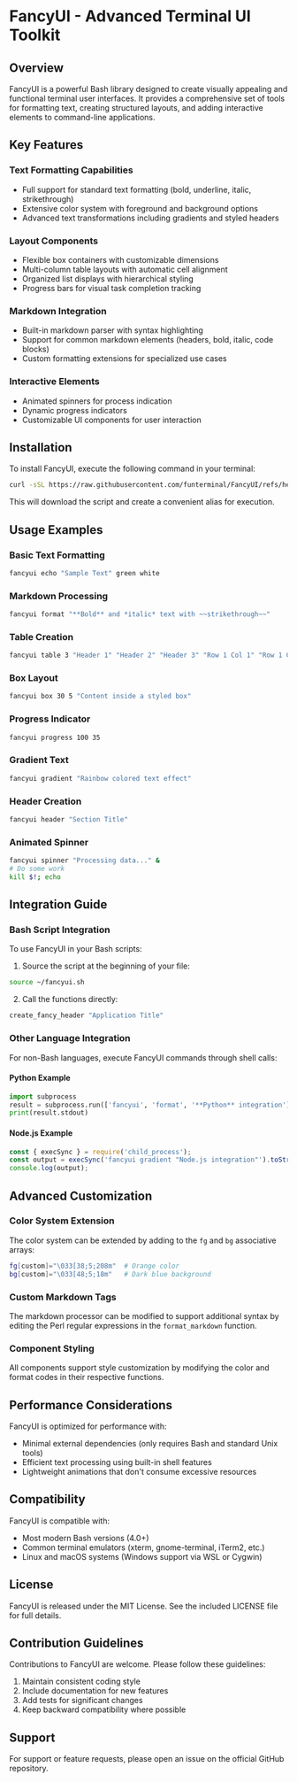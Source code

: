 # FancyUI - Advanced Terminal UI Toolkit

## Overview

FancyUI is a powerful Bash library designed to create visually appealing and functional terminal user interfaces. It provides a comprehensive set of tools for formatting text, creating structured layouts, and adding interactive elements to command-line applications.

## Key Features

### Text Formatting Capabilities
- Full support for standard text formatting (bold, underline, italic, strikethrough)
- Extensive color system with foreground and background options
- Advanced text transformations including gradients and styled headers

### Layout Components
- Flexible box containers with customizable dimensions
- Multi-column table layouts with automatic cell alignment
- Organized list displays with hierarchical styling
- Progress bars for visual task completion tracking

### Markdown Integration
- Built-in markdown parser with syntax highlighting
- Support for common markdown elements (headers, bold, italic, code blocks)
- Custom formatting extensions for specialized use cases

### Interactive Elements
- Animated spinners for process indication
- Dynamic progress indicators
- Customizable UI components for user interaction

## Installation

To install FancyUI, execute the following command in your terminal:

```bash
curl -sSL https://raw.githubusercontent.com/funterminal/FancyUI/refs/heads/main/fancyui.sh -o ~/fancyui.sh && echo "alias fancyui='bash ~/fancyui.sh'" >> ~/.bashrc && source ~/.bashrc
```

This will download the script and create a convenient alias for execution.

## Usage Examples

### Basic Text Formatting

```bash
fancyui echo "Sample Text" green white
```

### Markdown Processing

```bash
fancyui format "**Bold** and *italic* text with ~~strikethrough~~"
```

### Table Creation

```bash
fancyui table 3 "Header 1" "Header 2" "Header 3" "Row 1 Col 1" "Row 1 Col 2" "Row 1 Col 3"
```

### Box Layout

```bash
fancyui box 30 5 "Content inside a styled box"
```

### Progress Indicator

```bash
fancyui progress 100 35
```

### Gradient Text

```bash
fancyui gradient "Rainbow colored text effect"
```

### Header Creation

```bash
fancyui header "Section Title"
```

### Animated Spinner

```bash
fancyui spinner "Processing data..." &
# Do some work
kill $!; echo
```

## Integration Guide

### Bash Script Integration

To use FancyUI in your Bash scripts:

1. Source the script at the beginning of your file:
```bash
source ~/fancyui.sh
```

2. Call the functions directly:
```bash
create_fancy_header "Application Title"
```

### Other Language Integration

For non-Bash languages, execute FancyUI commands through shell calls:

#### Python Example
```python
import subprocess
result = subprocess.run(['fancyui', 'format', '**Python** integration'], capture_output=True, text=True)
print(result.stdout)
```

#### Node.js Example
```javascript
const { execSync } = require('child_process');
const output = execSync('fancyui gradient "Node.js integration"').toString();
console.log(output);
```

## Advanced Customization

### Color System Extension

The color system can be extended by adding to the `fg` and `bg` associative arrays:

```bash
fg[custom]="\033[38;5;208m"  # Orange color
bg[custom]="\033[48;5;18m"   # Dark blue background
```

### Custom Markdown Tags

The markdown processor can be modified to support additional syntax by editing the Perl regular expressions in the `format_markdown` function.

### Component Styling

All components support style customization by modifying the color and format codes in their respective functions.

## Performance Considerations

FancyUI is optimized for performance with:

- Minimal external dependencies (only requires Bash and standard Unix tools)
- Efficient text processing using built-in shell features
- Lightweight animations that don't consume excessive resources

## Compatibility

FancyUI is compatible with:

- Most modern Bash versions (4.0+)
- Common terminal emulators (xterm, gnome-terminal, iTerm2, etc.)
- Linux and macOS systems (Windows support via WSL or Cygwin)

## License

FancyUI is released under the MIT License. See the included LICENSE file for full details.

## Contribution Guidelines

Contributions to FancyUI are welcome. Please follow these guidelines:

1. Maintain consistent coding style
2. Include documentation for new features
3. Add tests for significant changes
4. Keep backward compatibility where possible

## Support

For support or feature requests, please open an issue on the official GitHub repository.
